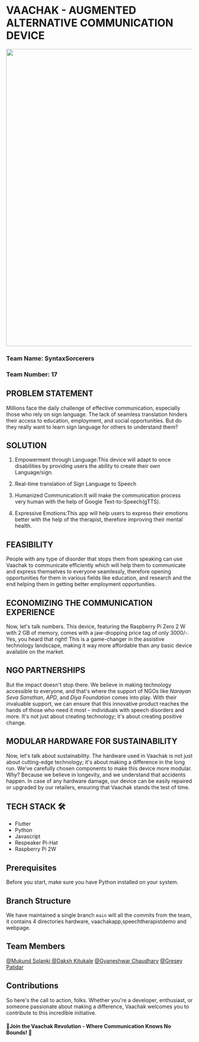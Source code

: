 # VAACHAK - AUGMENTED ALTERNATIVE COMMUNICATION DEVICE
<img src="https://github.com/mukundsolanki/Vaachak-TecHacks/assets/113979215/486dfdde-b351-4101-a780-074e11f735b9" width="800">

### Team Name: SyntaxSorcerers

### Team Number: 17


## **PROBLEM STATEMENT**
Millions face the daily challenge of effective communication, especially those who rely on sign language. The lack of seamless translation hinders their access to education, employment, and social opportunities. But do they really want to learn sign language for others to understand them?

## **SOLUTION** 

1) Empowerment through Language:This device will adapt to once disabilities by providing users the ability to create their own Language/sign.

2) Real-time translation of Sign Language to Speech

3) Humanized Communication:It will make the communication process very human with the help of  Google Text-to-Speech(gTTS).

4) Expressive Emotions:This app will help users to express their emotions better with the help of the therapist, therefore improving their mental health.

## **FEASIBILITY**

People with any type of disorder that stops them from speaking can use Vaachak to communicate efficiently which will help them to communicate and express themselves to everyone seamlessly, therefore opening opportunities for them in various fields like education, and research and the end helping
them in getting better employment opportunities.



## **ECONOMIZING THE COMMUNICATION EXPERIENCE** 

Now, let's talk numbers. This device, featuring the Raspberry Pi Zero 2 W with 2 GB of memory, comes with a jaw-dropping price tag of only 3000/-. Yes, you heard that right! This is a game-changer in the assistive technology landscape, making it way more affordable than any basic device available on the market.

## **NGO PARTNERSHIPS**

But the impact doesn't stop there. We believe in making technology accessible to everyone, and that's where the support of NGOs like *Narayan Seva Sansthan*, *APD*, and *Diya Foundation* comes into play. With their invaluable support, we can ensure that this innovative product reaches the hands of those who need it most – individuals with speech disorders and more. It's not just about creating technology; it's about creating positive change.

## **MODULAR HARDWARE FOR SUSTAINABILITY**

Now, let's talk about sustainability. The hardware used in Vaachak is not just about cutting-edge technology; it's about making a difference in the long run. We've carefully chosen components to make this device more modular. Why? Because we believe in longevity, and we understand that accidents happen. In case of any hardware damage, our device can be easily repaired or upgraded by our retailers, ensuring that Vaachak stands the test of time.

## **TECH STACK** 🛠️

- Flutter
- Python
- Javascript
- Respeaker Pi-Hat
- Raspberry Pi 2W

## **Prerequisites**
Before you start, make sure you have Python installed on your system.

## **Branch Structure**
We have maintained a single branch `main` will all the commits from the team, it contains 4 directories hardware, vaachakapp,speechtherapistdemo and webpage.

## **Team Members**

[@Mukund Solanki ](https://github.com/mukundsolanki)
[@Daksh Kitukale](https://github.com/K-Daksh)
[@Gyaneshwar Chaudhary](https://github.com/gyaneshwarchoudhary)
[@Gresey Patidar](https://github.com/Gresey)

## **Contributions**
So here's the call to action, folks. Whether you're a developer, enthusiast, or someone passionate about making a difference, Vaachak welcomes you to contribute to this incredible initiative.
#### 🚀Join the Vaachak Revolution - Where Communication Knows No Bounds! 🚀
